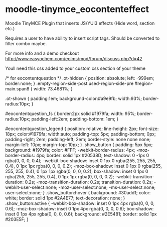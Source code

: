 moodle-tinymce_eocontenteffect
==============================

Moodle TinyMCE Plugin that inserts JS/YUI3 effects (Hide word, section etc.)

Requires a user to have ability to insert script tags.  Should be converted to filter combo maybe.

For more info and a demo checkout http://www.easyochem.com/eolms/mod/forum/discuss.php?d=42

Youll need this css added to your custom css section of your theme


/* for eocontentquestion */
.ot-hidden {
 position: absolute;
 left: -999em;
border:none;
}
.empty-region-side-post.used-region-side-pre #region-main.span8 {
    width: 73.4681%;
}

.ot-shown {
padding:1em;
background-color:#a9e9fb;
width:93%;
border-radius:10px;
}

#eocontentquestion_fs {
border:2px solid #1979fa;
width: 95%;
border-radius:10px;
padding-left:2em;
padding-bottom: 1em;
}

#eocontentquestion_legend {
position: relative;
line-height: 2px;
font-size: 18px;
color:#1979fa;
width:auto;
padding-top: 5px;
padding-bottom; 0px;
padding-right; 2em;
padding-left; 2em;
border-style: none none none;
margin-left: 10px;
margin-top: 10px;
}
.show_button {
    padding: 5px 5px;
    background: #1979fa;
    color: #FFF;
    -webkit-border-radius: 4px;
    -moz-border-radius: 4px;
    border: solid 1px #20538D;
    text-shadow: 0 -1px 0 rgba(0, 0, 0, 0.4);
    -webkit-box-shadow: inset 0 1px 0 rgba(255, 255, 255, 0.4), 0 1px 1px rgba(0, 0, 0, 0.2);
    -moz-box-shadow: inset 0 1px 0 rgba(255, 255, 255, 0.4), 0 1px 1px rgba(0, 0, 0, 0.2);
    box-shadow: inset 0 1px 0 rgba(255, 255, 255, 0.4), 0 1px 1px rgba(0, 0, 0, 0.2);
    -webkit-transition-duration: 0.2s;
    -moz-transition-duration: 0.2s;
    transition-duration: 0.2s;
    -webkit-user-select:none;
    -moz-user-select:none;
    -ms-user-select:none;
    user-select:none;
}
.show_button:hover {
    background: #30add1;
    color: white;
    border: solid 1px #2A4E77;
    text-decoration: none;
}
.show_button:active {
    -webkit-box-shadow: inset 0 1px 4px rgba(0, 0, 0, 0.6);
    -moz-box-shadow: inset 0 1px 4px rgba(0, 0, 0, 0.6);
    box-shadow: inset 0 1px 4px rgba(0, 0, 0, 0.6);
    background: #2E5481;
    border: solid 1px #203E5F;
}
